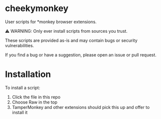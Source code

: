 # cheekymonkey

User scripts for *monkey browser extensions.

⚠️ WARNING: Only ever install scripts from sources you trust.

These scripts are provided as-is and may contain bugs or security vulnerabilities.

If you find a bug or have a suggestion, please open an issue or pull request.

# Installation

To install a script:

1. Click the file in this repo
2. Choose Raw in the top
3. TamperMonkey and other extensions should pick this up and offer to install it
